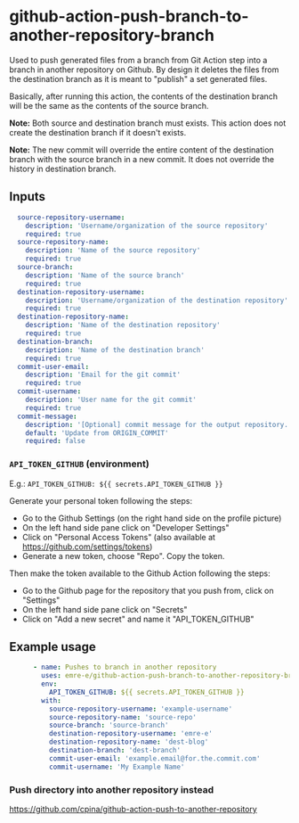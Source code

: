 # github-action-push-branch-to-another-repository-branch

Used to push generated files from a branch from Git Action step into a branch in another repository on Github. By design it deletes the files from the destination branch as it is meant to "publish" a set generated files.

Basically, after running this action, the contents of the destination branch will be the same as the contents of the source branch.

**Note:** Both source and destination branch must exists. This action does not create the destination branch if it doesn't exists.

**Note:** The new commit will override the entire content of the destination branch with the source branch in a new commit. It does not override the history in destination branch.

## Inputs

```yaml
  source-repository-username:
    description: 'Username/organization of the source repository'
    required: true
  source-repository-name:
    description: 'Name of the source repository'
    required: true
  source-branch:
    description: 'Name of the source branch'
    required: true
  destination-repository-username:
    description: 'Username/organization of the destination repository'
    required: true
  destination-repository-name:
    description: 'Name of the destination repository'
    required: true
  destination-branch:
    description: 'Name of the destination branch'
    required: true
  commit-user-email:
    description: 'Email for the git commit'
    required: true
  commit-username:
    description: 'User name for the git commit'
    required: true
  commit-message:
    description: '[Optional] commit message for the output repository. ORIGIN_COMMIT is replaced by the URL@commit in the origin repo'
    default: 'Update from ORIGIN_COMMIT'
    required: false
```

### `API_TOKEN_GITHUB` (environment)
E.g.:
  `API_TOKEN_GITHUB: ${{ secrets.API_TOKEN_GITHUB }}`

Generate your personal token following the steps:
* Go to the Github Settings (on the right hand side on the profile picture)
* On the left hand side pane click on "Developer Settings"
* Click on "Personal Access Tokens" (also available at https://github.com/settings/tokens)
* Generate a new token, choose "Repo". Copy the token.

Then make the token available to the Github Action following the steps:
* Go to the Github page for the repository that you push from, click on "Settings"
* On the left hand side pane click on "Secrets"
* Click on "Add a new secret" and name it "API_TOKEN_GITHUB"

## Example usage
```yaml
      - name: Pushes to branch in another repository
        uses: emre-e/github-action-push-branch-to-another-repository-branch@master
        env:
          API_TOKEN_GITHUB: ${{ secrets.API_TOKEN_GITHUB }}
        with:
          source-repository-username: 'example-username'
          source-repository-name: 'source-repo'
          source-branch: 'source-branch'
          destination-repository-username: 'emre-e'
          destination-repository-name: 'dest-blog'
          destination-branch: 'dest-branch'
          commit-user-email: 'example.email@for.the.commit.com'
          commit-username: 'My Example Name'
```

### Push directory into another repository instead
https://github.com/cpina/github-action-push-to-another-repository
